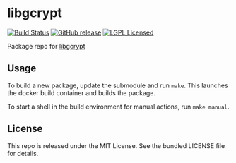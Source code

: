 libgcrypt
==========

[![Build Status](https://img.shields.io/circleci/project/amylum/libgcrypt/master.svg)](https://circleci.com/gh/amylum/libgcrypt)
[![GitHub release](https://img.shields.io/github/release/amylum/libgcrypt.svg)](https://github.com/amylum/libgcrypt/releases)
[![LGPL Licensed](http://img.shields.io/badge/license-LGPL-green.svg)](https://tldrlegal.com/license/gnu-lesser-general-public-license-v2.1-(lgpl-2.1))

Package repo for [libgcrypt](http://directory.fsf.org/wiki/Libgcrypt)

## Usage

To build a new package, update the submodule and run `make`. This launches the docker build container and builds the package.

To start a shell in the build environment for manual actions, run `make manual`.

## License

This repo is released under the MIT License. See the bundled LICENSE file for details.

